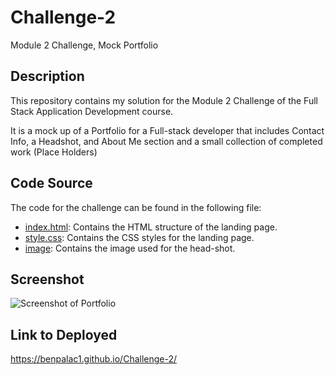 # Challenge-2
Module 2 Challenge, Mock Portfolio

## Description
This repository contains my solution for the Module 2 Challenge of the Full Stack Application Development course.

It is a mock up of a Portfolio for a Full-stack developer that includes Contact Info, a Headshot, and About Me section
and a small collection of completed work (Place Holders) 

## Code Source
The code for the challenge can be found in the following file:
- [index.html](/index.html): Contains the HTML structure of the landing page.
- [style.css](/assets/css/style.css): Contains the CSS styles for the landing page.
- [image](/assets/images/Ben%20head-shot.png): Contains the image used for the head-shot.

## Screenshot
![Screenshot of Portfolio](https://github.com/BenPalac1/Challenge-2/assets/139652929/015d90de-b0c5-4a8d-bc27-cf63e9e34d43)


## Link to Deployed
https://benpalac1.github.io/Challenge-2/
